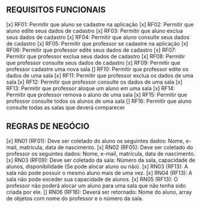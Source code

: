 ## REQUISITOS FUNCIONAIS
[x] RF01: Permitir que aluno se cadastre na aplicação
[x] RF02: Permitir que aluno edite seus dados de cadastro
[x] RF03: Permitir que aluno exclua seus dados de cadastro
[x] RF04: Permitir que aluno consulte seus dados de cadastro
[x] RF05: Permitir que professor se cadastre na aplicação
[x] RF06: Permitir que professor edite seus dados de cadastro
[x] RF07: Permitir que professor exclua seus dados de cadastro
[x] RF08: Permitir que professor consulte seus dados de cadastro
[x] RF09: Permitir que professor cadastre uma nova sala
[] RF10: Permitir que professor edite os dados de uma sala
[x] RF11: Permitir que professor exclua os dados de uma sala
[x] RF12: Permitir que professor consulte os dados de uma sala
[x] RF13: Permitir que professor aloque um aluno em uma sala
[x] RF14: Permitir que professor remova o aluno de uma sala
[x] RF15: Permitir que professor consulte todos os alunos de uma sala
[] RF16: Permitir que aluno consulte todas as salas que deverá comparecer

## REGRAS DE NEGÓCIO 

[x] RN01 (RF01): Deve ser coletado do aluno os seguintes dados: Nome, e-mail, matrícula, data de nascimento.
[x] RN02 (RF05): Deve ser coletado do professor os seguintes dados: Nome, e-mail, matrícula, data de nascimento.
[x] RN03 (RF09): Deve ser coletado da sala: Número da sala, capacidade de alunos, disponibilidade (Se pode alocar aluno ou não).
[x] RN03 (RF13): A sala não pode possuir o mesmo aluno mais de uma vez.
[x] RN04 (RF13): A sala não pode exceder sua capacidade de alunos.
[x] RN05 (RF13): O professor não poderá alocar um aluno para uma sala que não tenha sido criada por ele.
[] RN06 (RF16): Deverá ser retornado: Nome do aluno, array de objetos com nome do professor e o número da sala.
